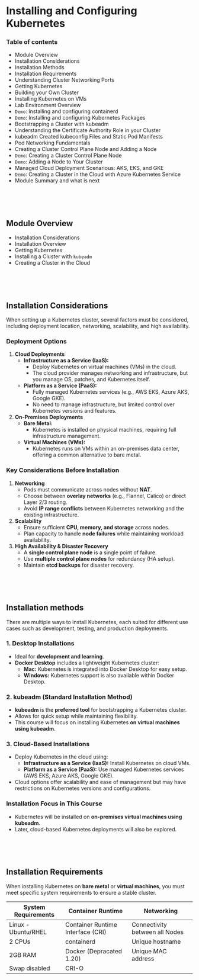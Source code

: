 # Installing and Configuring Kubernetes

### Table of contents
  - Module Overview
  - Installation Considerations
  - Installation Methods
  - Installation Requirements
  - Understanding Cluster Networking Ports
  - Getting Kubernetes
  - Building your Own Cluster
  - Installing Kubernetes on VMs
  - Lab Environment Overview
  - `Demo`: Installing and configuring containerd
  - `Demo`: Installing and configuring Kubernetes Packages
  - Bootstrapping a Cluster with kubeadm
  - Understanding the Certificate Authority Role in your Cluster
  - kubeadm Created kubeconfig Files and Static Pod Manifests
  - Pod Networking Fundamentals
  - Creating a Cluster Control Plane Node and Adding a Node
  - `Demo`: Creating a Cluster Control Plane Node
  - `Demo`: Adding a Node to Your Cluster
  - Managed Cloud Deployment Scenarious: AKS, EKS, and GKE
  - `Demo`: Creating a Cluster in the Cloud with Azure Kubernetes Service
  - Module Summary and what is next


<br><br><br>


## Module Overview
- Installation Considerations
- Installation Overview
- Getting Kubernetes
- Installing a Cluster with `kubeadm`
- Creating a Cluster in the Cloud



<br><br><br>



## Installation Considerations
When setting up a Kubernetes cluster, several factors must be considered, including deployment location, networking, scalability, and high availability.  

### **Deployment Options**  
1. **Cloud Deployments**  
   - **Infrastructure as a Service (IaaS):**  
     - Deploy Kubernetes on virtual machines (VMs) in the cloud.  
     - The cloud provider manages networking and infrastructure, but you manage OS, patches, and Kubernetes itself.  
   - **Platform as a Service (PaaS):**  
     - Fully managed Kubernetes services (e.g., AWS EKS, Azure AKS, Google GKE).  
     - No need to manage infrastructure, but limited control over Kubernetes versions and features.  
2. **On-Premises Deployments**  
   - **Bare Metal:**  
     - Kubernetes is installed on physical machines, requiring full infrastructure management.  
   - **Virtual Machines (VMs):**  
     - Kubernetes runs on VMs within an on-premises data center, offering a common alternative to bare metal.  

### **Key Considerations Before Installation**  
1. **Networking**  
   - Pods must communicate across nodes without **NAT**.  
   - Choose between **overlay networks** (e.g., Flannel, Calico) or direct Layer 2/3 routing.  
   - Avoid **IP range conflicts** between Kubernetes networking and the existing infrastructure.  
2. **Scalability**  
   - Ensure sufficient **CPU, memory, and storage** across nodes.  
   - Plan capacity to handle **node failures** while maintaining workload availability.  
3. **High Availability & Disaster Recovery**  
   - A **single control plane node** is a single point of failure.  
   - Use **multiple control plane nodes** for redundancy (HA setup).  
   - Maintain **etcd backups** for disaster recovery.  



<br><br><br>



## Installation methods
There are multiple ways to install Kubernetes, each suited for different use cases such as development, testing, and production deployments.  

### **1. Desktop Installations**  
- Ideal for **development and learning**.  
- **Docker Desktop** includes a lightweight Kubernetes cluster:  
  - **Mac:** Kubernetes is integrated into Docker Desktop for easy setup.  
  - **Windows:** Kubernetes support is also available within Docker Desktop.  

### **2. kubeadm (Standard Installation Method)**  
- **kubeadm** is the **preferred tool** for bootstrapping a Kubernetes cluster.  
- Allows for quick setup while maintaining flexibility.  
- This course will focus on installing Kubernetes **on virtual machines using kubeadm**.  

### **3. Cloud-Based Installations**  
- Deploy Kubernetes in the cloud using:  
  - **Infrastructure as a Service (IaaS):** Install Kubernetes on cloud VMs.  
  - **Platform as a Service (PaaS):** Use managed Kubernetes services (AWS EKS, Azure AKS, Google GKE).  
- Cloud options offer scalability and ease of management but may have restrictions on Kubernetes versions and configurations.  

### **Installation Focus in This Course**  
- Kubernetes will be installed on **on-premises virtual machines using kubeadm**.  
- Later, cloud-based Kubernetes deployments will also be explored.



<br><br><br>


## Installation Requirements

When installing Kubernetes on **bare metal** or **virtual machines**, you must meet specific system requirements to ensure a stable cluster.  


|**System Requirements**|**Container Runtime**|**Networking**|
|---|---|---|
|Linux - Ubuntu/RHEL|Container Runtime Interface (CRI)|Connectivity between all Nodes|
|2 CPUs|containerd|Unique hostname|
|2GB RAM|Docker (Depracated 1.20)|Unique MAC address|
|Swap disabled|CRI-O||

<br><br><br>


##